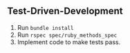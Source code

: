 ## Test-Driven-Development
1. Run `bundle install`
2. Run `rspec spec/ruby_methods_spec`
3. Implement code to make tests pass.
